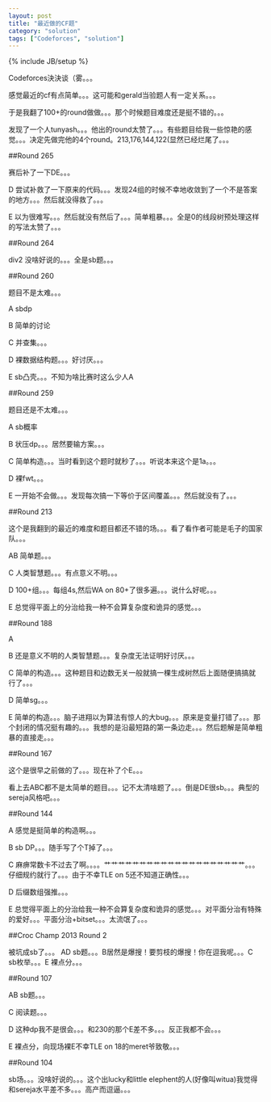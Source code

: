 ```yaml
---
layout: post
title: "最近做的CF题"
category: "solution"
tags: ["Codeforces", "solution"]
---
```

{% include JB/setup %}

Codeforces決決谈（雾。。。

感觉最近的cf有点简单。。。这可能和gerald当验题人有一定关系。。。

于是我翻了100+的round做做。。。那个时候题目难度还是挺不错的。。。

发现了一个人tunyash。。。他出的round太赞了。。。有些题目给我一些惊艳的感觉。。。决定先做完他的4个round。213,176,144,122(显然已经烂尾了。。。

##Round 265

赛后补了一下DE。。。

D 尝试补救了一下原来的代码。。。发现24组的时候不幸地收敛到了一个不是答案的地方。。。然后就没得救了。。。

E 以为很难写。。。然后就没有然后了。。。简单粗暴。。。全是0的线段树预处理这样的写法太赞了。。。

##Round 264

div2 没啥好说的。。。全是sb题。。。

##Round 260

题目不是太难。。。

A sbdp

B 简单的讨论

C 并查集。。。

D 裸数据结构题。。。好讨厌。。。

E sb凸壳。。。不知为啥比赛时这么少人A

##Round 259

题目还是不太难。。。

A sb概率

B 状压dp。。。居然要输方案。。。

C 简单构造。。。当时看到这个题时就秒了。。。听说本来这个是1a。。。

D 裸fwt。。。

E 一开始不会做。。。发现每次搞一下等价于区间覆盖。。。然后就没有了。。。

##Round 213

这个是我翻到的最近的难度和题目都还不错的场。。。看了看作者可能是毛子的国家队。。。

AB 简单题。。。

C 人类智慧题。。。有点意义不明。。。

D 100+组。。。每组4s,然后WA on 80+了很多遍。。。说什么好呢。。。

E 总觉得平面上的分治给我一种不会算复杂度和诡异的感觉。。。

##Round 188

A 

B 还是意义不明的人类智慧题。。。复杂度无法证明好讨厌。。。

C 简单的构造。。。这种题目和边数无关一般就搞一棵生成树然后上面随便搞搞就行了。。。

D 简单sg。。。

E 简单的构造。。。脑子进翔以为算法有惊人的大bug。。。原来是变量打错了。。。那个封闭的情况挺有趣的。。。我想的是沿最短路的第一条边走。。。然后题解是简单粗暴的直接走。。。

##Round 167

这个是很早之前做的了。。。现在补了个E。。。

看上去ABC都不是太简单的题目。。。记不太清啥题了。。。倒是DE很sb。。。典型的sereja风格吧。。。

##Round 144

A 感觉是挺简单的构造啊。。。

B sb DP。。。随手写了个T掉了。。。

C 麻痹常数卡不过去了啊。。。。艹艹艹艹艹艹艹艹艹艹艹艹艹艹艹艹艹艹艹艹。。。仔细规约就行了。。。由于不幸TLE on 5还不知道正确性。。。

D 后缀数组强推。。。

E 总觉得平面上的分治给我一种不会算复杂度和诡异的感觉。。。对平面分治有特殊的爱好。。。平面分治+bitset。。。太流氓了。。。

##Croc Champ 2013 Round 2

被坑成sb了。。。 AD sb题。。。B居然是爆搜！要剪枝的爆搜！你在逗我呢。。。C sb枚举。。。E 裸点分。。。

##Round 107

AB sb题。。。

C 阅读题。。。

D 这种dp我不是很会。。。和230的那个E差不多。。。反正我都不会。。。

E 裸点分，向现场裸E不幸TLE on 18的meret爷致敬。。。

##Round 104

sb场。。。没啥好说的。。。这个出lucky和little elephent的人(好像叫witua)我觉得和sereja水平差不多。。。高产而逗逼。。。


